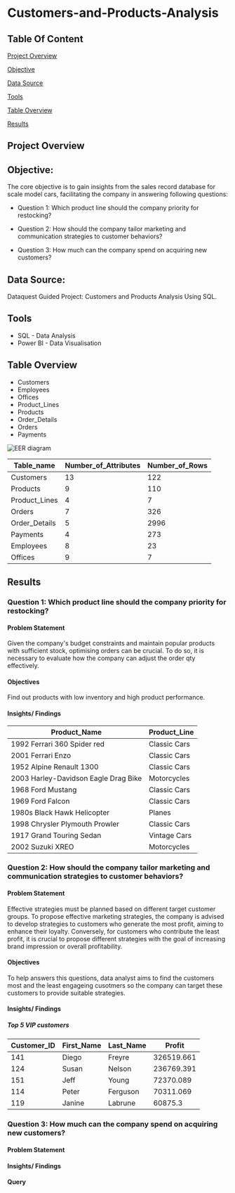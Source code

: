 # Customers-and-Products-Analysis

## Table Of Content 
[Project Overview](#project-overview)

[Objective](#objective)

[Data Source](#data-source)

[Tools](#tools)

[Table Overview](#table-overview)

[Results](#results)


## Project Overview

## Objective: 

The core objective is to gain insights from the sales record database for scale model cars, facilitating the company in answering following questions:
 
- Question 1: Which product line should the company priority for restocking?

- Question 2: How should the company tailor marketing and communication strategies to customer behaviors?

- Question 3: How much can the company spend on acquiring new customers?

## Data Source:
Dataquest Guided Project: Customers and Products Analysis Using SQL.

## Tools
- SQL - Data Analysis
- Power BI - Data Visualisation

## Table Overview
- Customers
- Employees
- Offices
- Product_Lines
- Products
- Order_Details
- Orders
- Payments

![EER diagram](https://github.com/yh-alice-chen/Customers-and-Products-Analysis/assets/147277276/1fe1dcc4-387c-4272-9d99-36d3b035dd8a)

|Table_name|Number_of_Attributes|Number_of_Rows|
|----------|--------------------|--------------|
|Customers|13|122|
|Products|9|110|
|Product_Lines|4|7|
|Orders|7|326|
|Order_Details|5|2996|
|Payments|4|273|
|Employees|8|23|
|Offices|9|7|

## Results

### Question 1: Which product line should the company priority for restocking?
#### Problem Statement
Given the company's budget constraints and maintain popular products with sufficient stock, optimising orders can be crucial. 
To do so, it is necessary to evaluate how the company can adjust the order qty effectively. 

#### Objectives
Find out products with low inventory and high product performance. 

#### Insights/ Findings
|Product_Name|Product_Line|
|------------|------------|
|1992 Ferrari 360 Spider red|Classic Cars|
|2001 Ferrari Enzo|Classic Cars|
|1952 Alpine Renault 1300|Classic Cars|
|2003 Harley-Davidson Eagle Drag Bike|Motorcycles|
|1968 Ford Mustang|Classic Cars|
|1969 Ford Falcon|Classic Cars|
|1980s Black Hawk Helicopter|Planes|
|1998 Chrysler Plymouth Prowler|Classic Cars|
|1917 Grand Touring Sedan|Vintage Cars|
|2002 Suzuki XREO|Motorcycles|

### Question 2: How should the company tailor marketing and communication strategies to customer behaviors?
#### Problem Statement
Effective strategies must be planned based on different target customer groups. 
To propose effective marketing strategies, the company is advised to develop strategies to customers who generate the most profit, aiming to enhance their loyalty. 
Conversely, for customers who contribute the least profit, it is crucial to propose different strategies with the goal of increasing brand impression or overall profitability.

#### Objectives
To help answers this questions, data analyst aims to find the customers most and the least engageing cusotmers so the company can target these customers to provide suitable strategies. 

#### Insights/ Findings
##### Top 5 VIP customers
|Customer_ID|First_Name|Last_Name|Profit|
|-----------|----------|---------|------|
|141|Diego|Freyre|326519.661|
|124|Susan|Nelson|236769.391|
|151|Jeff|Young|72370.089|
|114|Peter|Ferguson|70311.069|
|119|Janine|Labrune|60875.3|

### Question 3: How much can the company spend on acquiring new customers?
#### Problem Statement

#### Insights/ Findings

#### Query 
